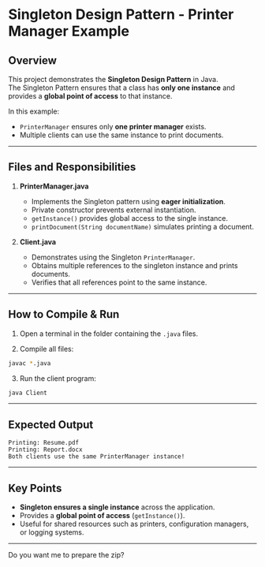 # Singleton Design Pattern - Printer Manager Example

## Overview
This project demonstrates the **Singleton Design Pattern** in Java.  
The Singleton Pattern ensures that a class has **only one instance** and provides a **global point of access** to that instance.  

In this example:
- `PrinterManager` ensures only **one printer manager** exists.
- Multiple clients can use the same instance to print documents.

---

## Files and Responsibilities

1. **PrinterManager.java**  
   - Implements the Singleton pattern using **eager initialization**.  
   - Private constructor prevents external instantiation.  
   - `getInstance()` provides global access to the single instance.  
   - `printDocument(String documentName)` simulates printing a document.

2. **Client.java**  
   - Demonstrates using the Singleton `PrinterManager`.  
   - Obtains multiple references to the singleton instance and prints documents.  
   - Verifies that all references point to the same instance.

---

## How to Compile & Run

1. Open a terminal in the folder containing the `.java` files.

2. Compile all files:

```bash
javac *.java
````

3. Run the client program:

```bash
java Client
```

---

## Expected Output

```
Printing: Resume.pdf
Printing: Report.docx
Both clients use the same PrinterManager instance!
```

---

## Key Points

* **Singleton ensures a single instance** across the application.
* Provides a **global point of access** (`getInstance()`).
* Useful for shared resources such as printers, configuration managers, or logging systems.

---

 

Do you want me to prepare the zip?
```
